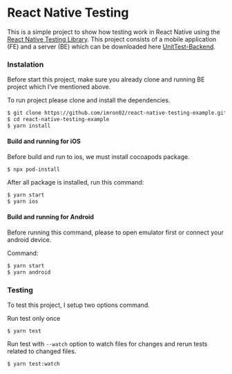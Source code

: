 # React Native Testing
This is a simple project to show how testing work in React Native using 
the [React Native Testing Library](https://callstack.github.io/react-native-testing-library/).
This project consists of a mobile application (FE) and a server (BE) which can be 
downloaded here [UnitTest-Backend](https://github.com/imron02/unittest-backend-example).

### Instalation
Before start this project, make sure you already clone and running BE project which
I've mentioned above.

To run project please clone and install the dependencies.
```sh
$ git clone https://github.com/imron02/react-native-testing-example.git
$ cd react-native-testing-example
$ yarn install
```

#### Build and running for iOS
Before build and run to ios, we must install cocoapods package.
```shell
$ npx pod-install
```
After all package is installed, run this command:
```sh
$ yarn start
$ yarn ios
```

#### Build and running for Android
Before running this command, please to open emulator first or connect your android device.

Command:
```sh
$ yarn start
$ yarn android
```

### Testing
To test this project, I setup two options command.

Run test only once
```shell
$ yarn test
```

Run test with `--watch` option to watch files for changes and rerun tests related to changed files.
```shell
$ yarn test:watch
```
